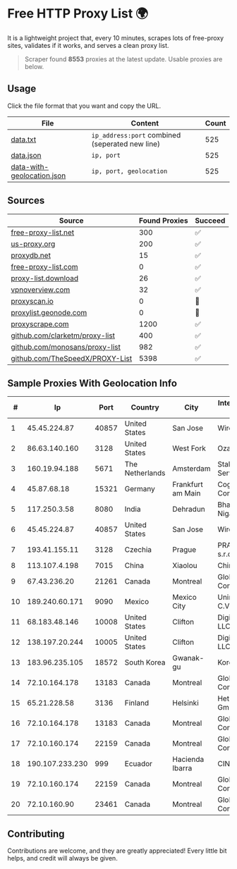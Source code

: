 
# Free HTTP Proxy List 🌍

It is a lightweight project that, every 10 minutes, scrapes lots of free-proxy sites, validates if it works, and serves a clean proxy list.


> Scraper found **8553** proxies at the latest update. Usable proxies are below.

## Usage

Click the file format that you want and copy the URL.


|File|Content|Count|
|----|-------|-----|
|[data.txt](https://raw.githubusercontent.com/themiralay/Proxy-List-World/master/data.txt)|`ip_address:port` combined (seperated new line)|525|
|[data.json](https://raw.githubusercontent.com/themiralay/Proxy-List-World/master/data.json)|`ip, port`|525|
|[data-with-geolocation.json](https://raw.githubusercontent.com/themiralay/Proxy-List-World/master/data-with-geolocation.json)|`ip, port, geolocation`|525|

## Sources

|Source|Found Proxies|Succeed|
|------|-------------|-------|
|[free-proxy-list.net](https://free-proxy-list.net)|300|✅|
|[us-proxy.org](https://www.us-proxy.org)|200|✅|
|[proxydb.net](http://proxydb.net)|15|✅|
|[free-proxy-list.com](https://free-proxy-list.com/?page=&port=&type%5B%5D=http&type%5B%5D=https&up_time=0&search=Search)|0|✅|
|[proxy-list.download](https://www.proxy-list.download/HTTP)|26|✅|
|[vpnoverview.com](https://vpnoverview.com/privacy/anonymous-browsing/free-proxy-servers)|32|✅|
|[proxyscan.io](https://www.proxyscan.io)|0|🚫|
|[proxylist.geonode.com](https://proxylist.geonode.com/api/proxy-list?limit=300&page=1&sort_by=lastChecked&sort_type=desc&protocols=http,https)|0|🚫|
|[proxyscrape.com](https://api.proxyscrape.com/v2/?request=displayproxies&protocol=http&timeout=10000&country=all&ssl=all&anonymity=all)|1200|✅|
|[github.com/clarketm/proxy-list](https://raw.githubusercontent.com/clarketm/proxy-list/master/proxy-list-raw.txt)|400|✅|
|[github.com/monosans/proxy-list](https://raw.githubusercontent.com/monosans/proxy-list/main/proxies/http.txt)|982|✅|
|[github.com/TheSpeedX/PROXY-List](https://raw.githubusercontent.com/TheSpeedX/PROXY-List/master/http.txt)|5398|✅|


## Sample Proxies With Geolocation Info

|#|Ip|Port|Country|City|Internet Service Provider|
|-|--|----|-------|----|-------------------------|
|1|45.45.224.87|40857|United States|San Jose|WireCat LLC|
|2|86.63.140.160|3128|United States|West Fork|OzarksGo, LLC|
|3|160.19.94.188|5671|The Netherlands|Amsterdam|Stallion Network Services Limited|
|4|45.87.68.18|15321|Germany|Frankfurt am Main|Cogent Communications|
|5|117.250.3.58|8080|India|Dehradun|Bharat Sanchar Nigam Ltd|
|6|45.45.224.87|40857|United States|San Jose|WireCat LLC|
|7|193.41.155.11|3128|Czechia|Prague|PRAHA12.com s.r.o.|
|8|113.107.4.198|7015|China|Xiaolou|Chinanet|
|9|67.43.236.20|21261|Canada|Montreal|GloboTech Communications|
|10|189.240.60.171|9090|Mexico|Mexico City|Uninet S.A. de C.V.|
|11|68.183.48.146|10008|United States|Clifton|DigitalOcean, LLC|
|12|138.197.20.244|10005|United States|Clifton|DigitalOcean, LLC|
|13|183.96.235.105|18572|South Korea|Gwanak-gu|Korea Telecom|
|14|72.10.164.178|13183|Canada|Montreal|GloboTech Communications|
|15|65.21.228.58|3136|Finland|Helsinki|Hetzner Online GmbH|
|16|72.10.164.178|13183|Canada|Montreal|GloboTech Communications|
|17|72.10.160.174|22159|Canada|Montreal|GloboTech Communications|
|18|190.107.233.230|999|Ecuador|Hacienda Ibarra|CINECABLE TV|
|19|72.10.160.174|22159|Canada|Montreal|GloboTech Communications|
|20|72.10.160.90|23461|Canada|Montreal|GloboTech Communications|



## Contributing

Contributions are welcome, and they are greatly appreciated! Every
little bit helps, and credit will always be given.

